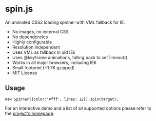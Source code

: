 spin.js
=======

An animated CSS3 loading spinner with VML fallback for IE.

 * No images, no external CSS
 * No dependencies
 * Highly configurable
 * Resolution independent
 * Uses VML as fallback in old IEs
 * Uses @keyframe animations, falling back to setTimeout()
 * Works in all major browsers, including IE6
 * Small footprint (~1.7K gzipped)
 * MIT License

Usage
-----

    new Spinner({color:'#fff', lines: 12}).spin(target);

For an interactive demo and a list of all supported options please refer to the [project's homepage](http://fgnass.github.com/spin.js).
